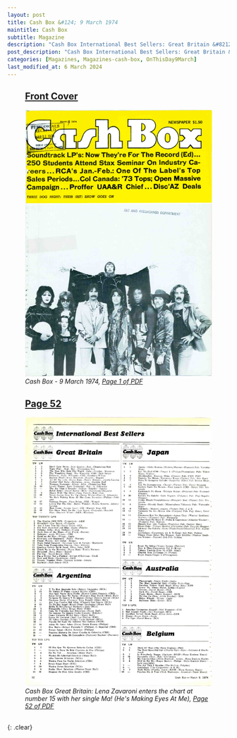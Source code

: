 ```yaml
---
layout: post
title: Cash Box &#124; 9 March 1974
maintitle: Cash Box
subtitle: Magazine
description: "Cash Box International Best Sellers: Great Britain &#8212; Lena Zavaroni enters the chart at number 15 with her single Ma! (He's Making Eyes At Me)."
post_description: "Cash Box International Best Sellers: Great Britain &#8212; Lena Zavaroni enters the chart at number 15 with her single Ma! (He's Making Eyes At Me)."
categories: [Magazines, Magazines-cash-box, OnThisDay9March]
last_modified_at: 6 March 2024
---
```


<figure class="fig1">
<h2 id="infobox1"><a href="#infobox1">Front Cover</a></h2>
<a href="/assets/images/magazines/cash-box/1974-03-09-01-cash-box.png"><img src="/assets/images/magazines/cash-box/1974-03-09-01-cash-box.png" class="full-width zoom-in" /></a>
<cite>Cash Box - 9 March 1974, <a class="external-link" href="https://www.worldradiohistory.com/Archive-All-Music/Cash-Box/70s/1974/CB-1974-03-09.pdf">Page 1 of PDF</a></cite>
</figure>

<figure class="fig2">
<h2 id="infobox2"><a href="#infobox2">Page 52</a></h2>
<a href="/assets/images/magazines/cash-box/1974-03-09-52-cash-box.png"><img src="/assets/images/magazines/cash-box/1974-03-09-52-cash-box.png" class="full-width zoom-in" /></a>
<cite>Cash Box Great Britain: Lena Zavaroni enters the chart at number 15 with her single Ma! (He's Making Eyes At Me), <a class="external-link" href="https://www.worldradiohistory.com/Archive-All-Music/Cash-Box/70s/1974/CB-1974-03-09.pdf#page=52">Page 52 of PDF</a></cite>
</figure>

<br />{: .clear}

